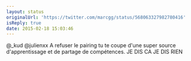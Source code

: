 ```yaml
---
layout: status
originalUrl: 'https://twitter.com/marcgg/status/568063327982780416'
isReply: true
date: 2015-02-18 15:03:46
---
```


@_kud @julienxx A refuser le pairing tu te coupe d'une super source d'apprentissage et de partage de compétences. JE DIS CA JE DIS RIEN
